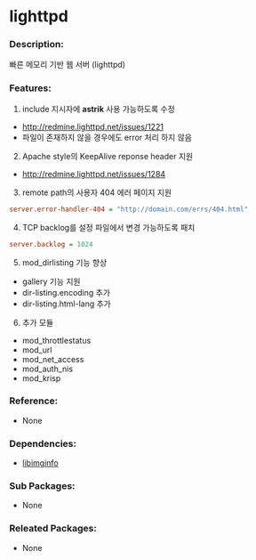 # lighttpd

### Description:
빠른 메모리 기반 웹 서버 (lighttpd)

### Features:
1. include 지시자에 **astrik** 사용 가능하도록 수정
 * http://redmine.lighttpd.net/issues/1221
 * 파일이 존재하지 않을 경우에도 error 처리 하지 않음
2. Apache style의 KeepAlive reponse header 지원
 * http://redmine.lighttpd.net/issues/1284
3. remote path의 사용자 404 에러 페이지 지원
 ```ini
 server.error-handler-404 = "http://domain.com/errs/404.html"
 ```
4. TCP backlog를 설정 파일에서 변경 가능하도록 패치
 ```ini
 server.backlog = 1024
 ```
5. mod_dirlisting 기능 향상
 * gallery 기능 지원
 * dir-listing.encoding 추가
 * dir-listing.html-lang 추가
6. 추가 모듈
 * mod_throttlestatus
 * mod_url
 * mod_net_access
 * mod_auth_nis
 * mod_krisp

### Reference:
* None

### Dependencies:
* [libimginfo](pkg-core-libimginfo.md)

### Sub Packages:
* None

### Releated Packages:
* None